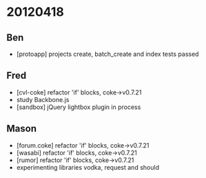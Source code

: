 # 20120418

## Ben
- [protoapp] projects create, batch_create and index tests passed



## Fred
- [cvl-coke] refactor 'if' blocks, coke->v0.7.21
- study Backbone.js
- [sandbox] jQuery lightbox plugin in process


## Mason
- [forum.coke] refactor 'if' blocks, coke->v0.7.21
- [wasabi] refactor 'if' blocks, coke->v0.7.21
- [rumor] refactor 'if' blocks, coke->v0.7.21
- experimenting libraries vodka, request and should